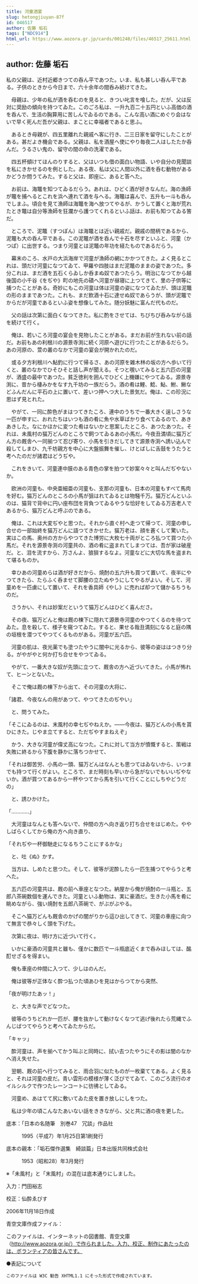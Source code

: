```yaml
---
title: 河童酒宴
slug: hetongjiuyan-87f
id: 046517
author: 佐藤 垢石
tags: ["NDC914"]
html_url: https://www.aozora.gr.jp/cards/001248/files/46517_25611.html
---
```


## author: 佐藤 垢石

私の父親は、近村近郷きつての呑ん平であつた。いま、私も甚しい呑ん平である。子供のときから今日まで、六十余年の間呑み続けてきた。

　母親は、少年の私が酒を呑むのを見ると、きつい叱言を喰した。だが、父は反対に奨励の傾向を持つてゐた。このごろ私は、一升九百二十五円といふ高価の酒を呑んで、生活の胸算用に苦しんでゐるのである。こんな高い酒にめぐり会はないで早く死んだ吾が父親は、まことに幸福者であると思ふ。

　あるとき母親が、四五里離れた親戚へ客に行き、二三日家を留守にしたことがある。甚だよき機会である。父親は、私を酒屋へ使にやり毎夜二人はしたたか呑んだ。うるさい鬼の、留守の間の命の洗濯である。

　四五杯傾けてほんのりすると、父はいつも借の面白い物語、いや自分の見聞談を私にきかせるのを例とした。ある夜、私は父に人間以外に酒を呑む動物があるかどうか問うてみた。すると父は、即座に、あると答へた。

　お前は、海鼈を知つてゐるだらう。あれは、ひどく酒が好きなんだ。海の漁師が鼈を捕へるとこれを浜へ連れて酒を与へる。海鼈は喜んで、五升も一斗も呑んでしまふ。頃合を見て漁師は海鼈を海へ放つてやるが、かうして置くと海が荒れたとき鼈は自分等漁師を狂瀾から護つてくれるといふ話は、お前も知つてゐる筈だ。

　ところで、泥鼈（すつぽん）は海鼈とは近い親戚だ。親戚の間柄であるから、泥鼈も大の呑ん平である。この泥鼈が酒を呑んで十石を尽すといふと、河童（かつぱ）に出世する。つまり河童とは泥鼈の年功を経たものであるだらう。

　幕末のころ、水戸の大浜海岸で河童が漁師の網にかかつてきた。よく見るとこれは、頭だけ河童になつてゐて、甲羅や四肢はまだ泥鼈のままの姿であつた。多分これは、まだ酒を五石くらゐしか呑まぬ奴であつたらう。明治になつてから越後国の小千谷《をぢや》町の地先の磧へ河童が昼寝に上つてきて、里の子供等に捕つたことがある。奇妙にもこの河童は体は河童の姿になつてゐたが、頭は泥鼈の形のままであつた。これも、まだ飲酒十石に達せぬ奴であらうが、頭が泥鼈でからだが河童であるといふ姿を想像してみた。随分妖魅に富んだ代ものだ。

　父の話は次第に面白くなつてきた。私に酌をさせては、ちびちび呑みながら話を続けて行く。

　俺は、若いころ河童の宴会を見物したことがある。まだお前が生れない前の話だ。お前もあの利根川の源景寺渕に続く河原へ遊びに行つたことがあるだらう。あの河原の、萱の叢のなかで河童の宴会が開かれたのだ。

　或る夕方利根川へ鮎釣に行つて帰るさ、あの河原を雑木林の坂の方へ歩いて行くと、叢のなかでひそひそと話し声が聞える。そつと覗いてみると五六匹の河童が、酒盛の最中であつた。貧乏徳利を囲んでひどく上機嫌にやつてゐる。源景寺渕に、昔から棲みかをなす九千坊の一族だらう。酒の肴は鯉、鯰、鮎、鮒、鰍などふんだんに平石の上に置いて、差いつ押へつ大した景気だ。俺は、この珍況に思はず見とれた。

　やがて、一同に酔色がまはつてきたころ、連中のうちで一番大きく逞しさうな一匹が申すに、おれたちはいつも酒の肴に魚や水草ばかり食べてゐるので、あきあきした。なにかほかに変つた肴はないかと思案したところ、あつたあつた。それは、未風村の猫万どんのところで飼つてゐるあの小馬だ。今夜丑満頃に猫万どん方の厩舎へ一同揃つて忍び寄り、小馬を引きだしてきて源景寺渕へ誘い込んで殺してしまひ、九千坊親方を中心に大盤振舞を催し、けとばしに舌鼓をうたうと考へたのだが諸君はどうぢや。

　これをきいて、河童連中膜のある青色の掌を拍つて妙案々々と叫んだぢやないか。

　欧洲の河童も、中央亜細亜の河童も、支那の河童も、日本の河童もすべて馬肉を好む。猫万どんのところの小馬が狙はれてゐるとは物騒千万。猫万どんといふのは、猫背で背中に円い座布団を背負つてゐるやうな恰好をしてゐる万吉老人であるから、猫万どんと呼ぶのである。

　俺は、これは大変ぢやと思つた。それから直ぐ村へ走つて帰つて、河童の申し合せの一部始終を猫万どんに語つてきかせた。猫万老は、顔を蒼くして驚いた。実はこの馬、奥州の方からやつてきた博労に大枚七十両がところ払つて買つた小馬だ。それを源景寺渕の河童共の、酒の肴に盗まれてしまつては、吾が家は破産だ。と、泪を流すから、万さんよ、狼狽するなよ。河童などに大切な馬を盗まれて堪るものか。

　幸ひあの河童めらは酒が好きだから、焼酎の五六升も買つて置いて、夜半にやつてきたら、たらふく呑ませて脚腰の立たぬやうにしてやるがよい。そして、河童めを一匹虜にして置いて、それを香具師《やし》に売れば却つて儲かるちうものだ。

　さうかい、それは妙案だというて猫万どんはひどく喜んださ。

　その夜、猫万どんと俺は厩の棟下に隠れて源景寺河童のやつてくるのを待つてゐた。息を殺して、様子を窺つてゐた。すると、果せる哉丑満刻になると庭の隅の垣根を潜つてやつてくるものがある。河童が五六匹。

　河童の肌は、夜光薬でも塗つたやうに闇中に光るから、彼等の姿ははつきり分る。がやがやと何か打ち合せをやつてゐる。

　やがて、一番大きな奴が先頭に立つて、厩舎の方へ近づいてきた。小馬が怖れて、ヒーンとないた。

　そこで俺は厩の棟下から出て、その河童の大将に、

「諸君、今夜なんの用があつて、やつてきたのぢやい」

　と、問うてみた。

「そこにゐるのは、末風村の幸七ぢやねえか。――今夜は、猫万どんの小馬を貰ひにきた。じやま立てすると、ただぢやすまねえぞ」

　かう、大きな河童が偉丈高になつた。これに対して当方が憤慨すると、策戦は失敗に終るから下腹を静かに落ちつかせて、

「それは御苦労、小馬の一頭、猫万どんはなんとも思つてはゐないから、いつまでも持つて行くがよい。ところで、まだ時刻も早いから急がないでもいいぢやないか。酒が買つてあるから一杯やつてから馬を引いて行くことにしちやどうだの」

　と、誘ひかけた。

「…………」

　大河童はなんとも答へないで、仲間の方へ向き返り打ち合せをはじめた。ややしばらくしてから俺の方へ向き直り、

「それぢや一杯御馳走になるちうことにするかな」

　と、吐《ぬ》かす。

　当方は、しめたと思つた。そして、彼等が泥酔したら一匹生捕つてやらうと考へた。

　五六匹の河童共は、厩の前へ車座となつた。納屋から俺が焼酎の一斗瓶と、五郎八茶碗数個を運んできた。河童といふ動物は、実に豪酒だ。生きた小馬を肴に眺めながら、強い焼酎を五郎八茶碗で、がぶがぶやる。

　そこへ猫万どんも厩舎のかげの闇がりから這ひ出してきて、河童の車座に向つて無言で恭々しく頭を下げた。

　次第に夜は、明け方に近づいて行く。

　いかに豪酒の河童共と雖も、僅かに数匹で一斗瓶底近くまで呑みほしては、酩酊せざるを得まい。

　俺も車座の仲間に入つて、少しはのんだ。

　俺は彼等が正体なく酔つ払つた頃あひを見はからつてから突然、

「夜が明けたあッ！」

　と、大きな声でどなつた。

　彼等のうちどれか一匹が、腰を抜かして動けなくなつて逃げ後れたら荒縄でふんじばつてやらうと考へてゐたからだ。

「キャッ」

　酔河童は、声を揃へてかう叫ぶと同時に、拭い去つたやうにその影は闇のなかへ消え失せた。

　翌朝、厩の前へ行つてみると、雨合羽に似たものが一枚棄ててある。よく見ると、それは河童の皮だ。青い雲形の模様が薄く泛びでてゐて、このごろ流行のオイルシルクで作つたレーンコートに彷彿としてゐる。

　河童め、あはてて尻に敷いてゐた皮を置き放しにしをつた。



　私は少年の頃こんなたあいない話をききながら、父と共に酒の夜を更した。













底本：「日本の名随筆　別巻47　冗談」作品社


　　　1995（平成7）年1月25日第1刷発行

底本の親本：「垢石傑作選集　綺談篇」日本出版共同株式会社

　　　1953（昭和28）年3月発行

※「未風村」と「末風村」の混在は底本通りにしました。

入力：門田裕志

校正：仙酔ゑびす

2006年11月18日作成

青空文庫作成ファイル：

このファイルは、インターネットの図書館、青空文庫（http://www.aozora.gr.jp/）で作られました。入力、校正、制作にあたったのは、ボランティアの皆さんです。











●表記について


	このファイルは W3C 勧告 XHTML1.1 にそった形式で作成されています。